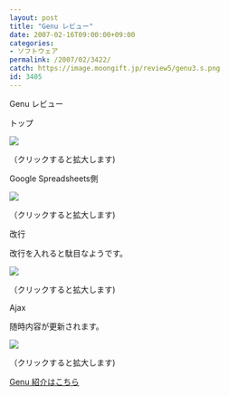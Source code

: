 ```yaml
---
layout: post
title: "Genu レビュー"
date: 2007-02-16T09:00:00+09:00
categories:
- ソフトウェア
permalink: /2007/02/3422/
catch: https://image.moongift.jp/review5/genu3.s.png
id: 3405
---
```

Genu レビュー  
<!--more-->

トップ

  

[![](https://image.moongift.jp/review5/genu1.s.png)](https://image.moongift.jp/review5/genu1.png)  
  
（クリックすると拡大します)

  

Google Spreadsheets側

  

[![](https://image.moongift.jp/review5/genu2.s.png)](https://image.moongift.jp/review5/genu2.png)  
  
（クリックすると拡大します)

  

改行

  

改行を入れると駄目なようです。

  

[![](https://image.moongift.jp/review5/genu3.s.png)](https://image.moongift.jp/review5/genu3.png)  
  
（クリックすると拡大します)

  

Ajax

  

随時内容が更新されます。

  

[![](https://image.moongift.jp/review5/genu4.s.png)](https://image.moongift.jp/review5/genu4.png)  
  
（クリックすると拡大します)

  

[Genu 紹介はこちら](http://oss.moongift.jp/intro/i-3420.html)

